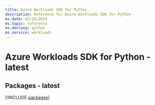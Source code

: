 ```yaml
---
title: Azure Workloads SDK for Python
description: Reference for Azure Workloads SDK for Python
ms.date: 02/26/2024
ms.topic: reference
ms.devlang: python
ms.service: workloads
---
```

# Azure Workloads SDK for Python - latest
## Packages - latest
[!INCLUDE [packages](workloads-index.md)]
